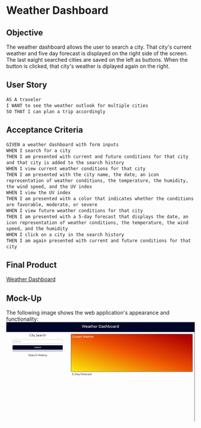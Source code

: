 # Weather Dashboard

## Objective

The weather dashboard allows the user to search a city.  That city's current weather and five day forecast is displayed on the right side of the screen.  The last eaight searched cities are saved on the left as buttons.  When the button is clicked, that city's weather is diplayed again on the right.  

## User Story

```
AS A traveler
I WANT to see the weather outlook for multiple cities
SO THAT I can plan a trip accordingly
```

## Acceptance Criteria

```
GIVEN a weather dashboard with form inputs
WHEN I search for a city
THEN I am presented with current and future conditions for that city and that city is added to the search history
WHEN I view current weather conditions for that city
THEN I am presented with the city name, the date, an icon representation of weather conditions, the temperature, the humidity, the wind speed, and the UV index
WHEN I view the UV index
THEN I am presented with a color that indicates whether the conditions are favorable, moderate, or severe
WHEN I view future weather conditions for that city
THEN I am presented with a 5-day forecast that displays the date, an icon representation of weather conditions, the temperature, the wind speed, and the humidity
WHEN I click on a city in the search history
THEN I am again presented with current and future conditions for that city
```

## Final Product
[Weather Dashboard](https://cpaschall.github.io/weather-dashboard)

## Mock-Up

The following image shows the web application's appearance and functionality:
![Weather Dashboard inclused a city search feature, saves the last eight searches as buttons and displays current weather and 5 day forecast for the searched city.](./assets/images/dashboard.gif)